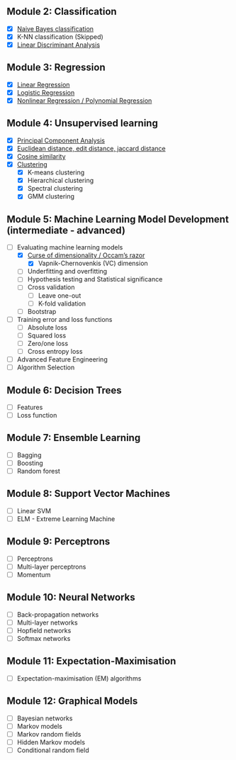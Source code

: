 
## Module 2: Classification

- [X] [Naive Bayes classification](https://izhangzhihao.github.io/2017/11/16/朴素贝叶斯分类/)
- [X] K-NN classification (Skipped)
- [X] [Linear Discriminant Analysis](https://izhangzhihao.github.io/2017/11/17/主成分分析(PCA)和线性判别分析(LDA)/)

## Module 3: Regression

- [X] [Linear Regression](https://github.com/izhangzhihao/MachineLearningInAction/blob/master/linear_regression.py)
- [X] [Logistic Regression](https://github.com/izhangzhihao/MachineLearningInAction/blob/master/logistic_regression.py)
- [X] [Nonlinear Regression / Polynomial Regression](https://github.com/izhangzhihao/MachineLearningInAction/blob/master/convolutional_network.py)

## Module 4: Unsupervised learning

- [X] [Principal Component Analysis](https://izhangzhihao.github.io/2017/11/17/主成分分析(PCA)和线性判别分析(LDA)/)
- [X] [Euclidean distance, edit distance, jaccard distance](https://izhangzhihao.github.io/2017/11/18/范数和距离/)
- [X] [Cosine similarity](https://izhangzhihao.github.io/2017/11/18/范数和距离/)
- [X] [Clustering](https://izhangzhihao.github.io/2017/11/19/聚类/)
    - [X] K-means clustering
    - [X] Hierarchical clustering
    - [X] Spectral clustering
    - [X] GMM clustering

## Module 5: Machine Learning Model Development (intermediate - advanced)

- [ ] Evaluating machine learning models
    - [X] [Curse of dimensionality / Occam’s razor](https://izhangzhihao.github.io/2017/11/21/维数灾难和奥卡姆剃刀/)
        - [X] Vapnik-Chernovenkis (VC) dimension
    - [ ] Underfitting and overfitting
    - [ ] Hypothesis testing and Statistical significance
    - [ ] Cross validation
        - [ ] Leave one-out
        - [ ] K-fold validation
    - [ ] Bootstrap
- [ ] Training error and loss functions
    - [ ] Absolute loss
    - [ ] Squared loss
    - [ ] Zero/one loss
    - [ ] Cross entropy loss
- [ ] Advanced Feature Engineering
- [ ] Algorithm Selection

## Module 6: Decision Trees

- [ ] Features
- [ ] Loss function

## Module 7: Ensemble Learning

- [ ] Bagging
- [ ] Boosting
- [ ] Random forest

## Module 8: Support Vector Machines

- [ ] Linear SVM
- [ ] ELM - Extreme Learning Machine

## Module 9: Perceptrons

- [ ] Perceptrons
- [ ] Multi-layer perceptrons
- [ ] Momentum

## Module 10: Neural Networks

- [ ] Back-propagation networks
- [ ] Multi-layer networks
- [ ] Hopfield networks
- [ ] Softmax networks

## Module 11: Expectation-Maximisation

- [ ] Expectation-maximisation (EM) algorithms

## Module 12: Graphical Models

- [ ] Bayesian networks
- [ ] Markov models
- [ ] Markov random fields
- [ ] Hidden Markov models
- [ ] Conditional random field